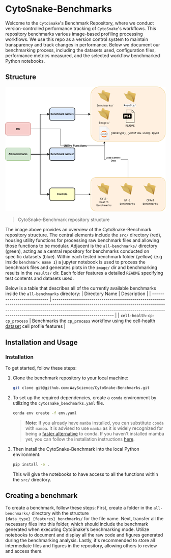 # CytoSnake-Benchmarks

Welcome to the `CytoSnake`'s Benchmark Repository, where we conduct version-controlled performance tracking of `CytoSnake`'s workflows.
This repository benchmarks various image-based profiling processing workflows.
We use this repo as a version control system to maintain transparency and track changes in performance.
Below we document our benchmarking process, including the datasets used, configuration files, performance metrics measured, and the selected workflow benchmarked Python notebooks.

## Structure

![image](./images/CytoSnake-Benchmark-Structure.png)
> CytoSnake-Benchmark repository structure

The image above provides an overview of the CytoSnake-Benchmark repository structure.
The central elements include the `src/` directory (red), housing utility functions for processing raw benchmark files and allowing those functions to be modular.
Adjacent is the `all-benchmarks/` directory (green), acting as a central repository for benchmarks conducted on specific datasets (blue).
Within each tested benchmark folder (yellow) (e.g inside  `benchmark name 1`)  a jupyter notebook is used to process the benchmark files and generates plots in the `image/` dir and benchmarking results in the `results/` dir.
Each folder features a detailed `README` specifying test contents and datasets used.

Below is a table that describes all of the currently available benchmarks inside the `all-benchmarks` directory:
| Directory Name              | Description                                                                                                                                                                                                                                                              |
| --------------------------- | ------------------------------------------------------------------------------------------------------------------------------------------------------------------------------------------------------------------------------------------------------------------------ |
| `cell-health-cp-cp_process` | Benchmarks the [`cp_process`](https://cytosnake.readthedocs.io/en/latest/workflows.html#cp-process) workflow using the cell-health [dataset](https://nih.figshare.com/articles/dataset/Cell_Health_-_Cell_Painting_Single_Cell_Profiles/9995672/5) cell profile features |

## Installation and Usage

### Installation

To get started, follow these steps:

1. Clone the benchmark repository to your local machine:

   ```bash
   git clone git@github.com:WayScience/CytoSnake-Benchmarks.git
   ```

2. To set up the required dependencies, create a `conda` environment by utilizing the `cytosnake_benchmarks.yaml` file.

   ```bash
   conda env create -f env.yaml
   ```

   > **Note**: If you already have `mamba` installed, you can substitute `conda` with `mamba`. It is advised to use `mamba` as it is widely recognized for being a [faster alternative](https://pythonspeed.com/articles/faster-conda-install/) to conda. If you haven't installed mamba yet, you can follow the installation instructions [here](https://mamba.readthedocs.io/en/latest/mamba-installation.html).

3. Then install the CytoSnake-Benchmark into the local Python environment:

   ```bash
   pip install -e .
   ```

   This will give the notebooks to have access to all the functions within the `src/` directory.

## Creating a benchmark

To create a benchmark, follow these steps: First, create a folder in the `all-benchmarks/` directory with the structure `{data_type}_{features}_benchmarks/` for the file name.
Next, transfer all the necessary files into this folder, which should include the benchmark generated when executing CytoSnake's benchmarking mode.
Utilize notebooks to document and display all the raw code and figures generated during the benchmarking analysis.
Lastly, it's recommended to store all intermediate files and figures in the repository, allowing others to review and access them.
